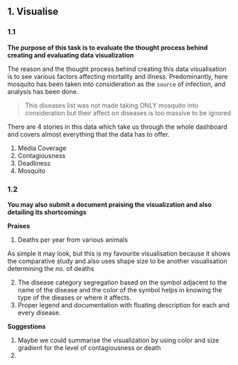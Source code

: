 ## 1. Visualise

### 1.1 
**The purpose of this task is to evaluate the thought process behind creating and evaluating data visualization**

The reason and the thought process behind creating this data visualisation is to see various factors affecting mortality and illness. 
Predominantly, here mosquito has been taken into consideration as the `source` of infection, and analysis has been done.

> This diseases list was not made taking ONLY mosquito into consideration but their affect on diseases is too massive to be ignored 

There are 4 stories in this data which take us through the whole dashboard and covers almost everything that the data has to offer.

1. Media Coverage 
2. Contagiousness 
3. Deadliness 
4. Mosquito

### 1.2
**You may also submit a document praising the visualization and also detailing its shortcomings**

**Praises**

1. Deaths per year from various animals

As simple it may look, but this is my favourite visualisation because it shows the comparative study and also uses shape size to be another visualisation determining the no. of deaths

2. The disease category segregation based on the symbol adjacent to the name of the disease and the color of the symbol helps in knowing the type of the dieases or where it affects.
3. Proper legend and documentation with floating description for each and every disease.


**Suggestions**

1. Maybe we could summarise the visualization by using color and size gradient for the level of contagiousness or death
2. 


